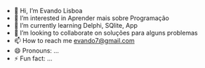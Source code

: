 - 👋 Hi, I’m Evando Lisboa 
- 👀 I’m interested in Aprender mais sobre Programação
- 🌱 I’m currently learning Delphi, SQlite, App
- 💞️ I’m looking to collaborate on soluções para alguns problemas 
- 📫 How to reach me evando7@gmail.com
- 😄 Pronouns: ...
- ⚡ Fun fact: ...

<!---
evandolisboa7/evandolisboa7 is a ✨ special ✨ repository because its `README.md` (this file) appears on your GitHub profile.
You can click the Preview link to take a look at your changes.
--->
